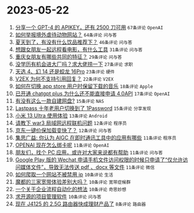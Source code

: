 # 2023-05-22

1. [分享一个 GPT-4 的 APIKEY，还有 2500 刀可用](https://www.v2ex.com/t/941797) `67条评论` `OpenAI`
1. [如何举报境外虐待动物网站？](https://www.v2ex.com/t/941832) `64条评论` `问与答`
1. [夏天到了，有没有什么饮品推荐下？](https://www.v2ex.com/t/941827) `46条评论` `问与答`
1. [想跟女朋友一起远程看电影，有什么工具](https://www.v2ex.com/t/941840) `31条评论` `问与答`
1. [重庆女朋友有哪些共同的特征？](https://www.v2ex.com/t/941823) `29条评论` `问与答`
1. [没学历有机会进大厂吗？求大佬捞一下](https://www.v2ex.com/t/941836) `27条评论` `求职`
1. [天选 4、幻 14 还是蛟龙 16Pro](https://www.v2ex.com/t/941806) `23条评论` `硬件`
1. [V2EX 为何不支持引用回复？](https://www.v2ex.com/t/941837) `22条评论` `V2EX`
1. [如何在切换 app store 用户时保留下载的音乐](https://www.v2ex.com/t/941809) `18条评论` `Apple`
1. [已开通 chatgpt plus,为什么还不能直接申请 4.0API](https://www.v2ex.com/t/941814) `17条评论` `OpenAI`
1. [有没有这么一款自建网盘?](https://www.v2ex.com/t/941852) `15条评论` `NAS`
1. [Lastpass 十年老用户切换到了 1Password](https://www.v2ex.com/t/941818) `15条评论` `分享发现`
1. [小米 13 Ultra 使用体验](https://www.v2ex.com/t/941851) `13条评论` `Android`
1. [请教下 war3 局域网远程联机问题](https://www.v2ex.com/t/941856) `12条评论` `程序员`
1. [京东一键价保加载变快了？](https://www.v2ex.com/t/941811) `12条评论` `问与答`
1. [集思广益: 你认为 AIGC 在即时通讯工具中的应用有哪些](https://www.v2ex.com/t/941857) `11条评论` `程序员`
1. [OPENAI 现在怎么绑卡呢](https://www.v2ex.com/t/941830) `11条评论` `OpenAI`
1. [朋友们，找个 PC 应用，或许对大家来说都有帮助](https://www.v2ex.com/t/941820) `11条评论` `问与答`
1. [Google Play 版的 Wechat 申请手机文件访问权限的时候只申请了“仅允许访问媒体文件”，导致无法传送 pdf 、docx 等文件](https://www.v2ex.com/t/941799) `11条评论` `微信`
1. [如何爬取一个网站不被禁用 ip](https://www.v2ex.com/t/941835) `10条评论` `生活`
1. [魔都的三家宽带体验差别大吗？](https://www.v2ex.com/t/941828) `10条评论` `宽带症候群`
1. [一个关于企业流程自动化的想法](https://www.v2ex.com/t/941801) `10条评论` `奇思妙想`
1. [求开源的项目管理软件](https://www.v2ex.com/t/941796) `10条评论` `问与答`
1. [现在 J4125 的 2.5G 路由器快成理财产品了](https://www.v2ex.com/t/941824) `8条评论` `路由器`
